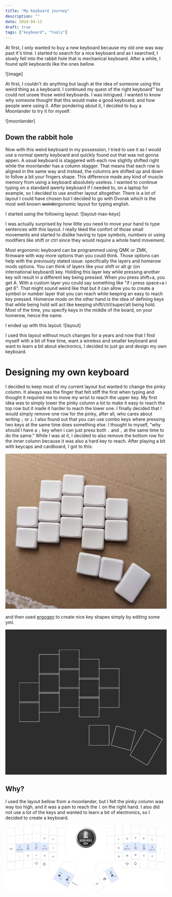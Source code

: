 ```yaml
---
title: "My keyboard journey"
description: ""
date: 2024-04-11
draft: true
tags: ["keyboard", "tools"]
---
```


At first, I only wanted to buy a new keyboard because my old one was way past it's time. I started to search for a nice keyboard and as I searched, I slowly fell into the rabbit hole that is mechanical keyboard. After a while, I found split keyboards like the ones bellow.

![image]

At first, I couldn't do anything but laugh at the idea of someone using this weird thing as a keyboard. I continued my quest of the right keyboard™ but could not unsee those weird keyboards. I was intrigued. I wanted to know why someone thought that this would make a good keyboard. and how people were using it. After pondering about it, I decided to buy a Moonlander to try it for myself.

![moonlander]

## Down the rabbit hole

Now with this weird keyboard in my possession, I tried to use it as I would use a normal qwerty keyboard and quickly found out that was not gonna appen.
A usual keyboard is staggered with each row slightly shifted right while the moonlander has a column stagger. That means that each row is aligned in the same way and instead, the columns are shifted up and down to follow a bit your fingers shape. 
This difference made any kind of muscle memory from using a keyboard absolutely useless. I wanted to continue typing on a standard qwerty keyboard if I needed to, on a laptop for example, so I decided to use another layout altogether. There is a lot of layout I could have chosen but I decided to go with Dvorak which is the most well known ~~weird~~ergonomic layout for typing english.

I started using the following layout:
![layout-max-keys]

I was actually surprised by how little you need to move your hand to type sentences with this layout. I really liked the confort of those small movements and started to dislike having to type symbols, numbers or using modifiers like shift or ctrl since they would require a whole hand movement.

Most ergonomic keyboard can be programmed using QMK or ZMK, firmware with way more options than you could think. Those options can help with the previously stated issue: specifically the layers and homerow mods options.
You can think of layers like your shift or alt gr (on international keyboard) key. Holding this layer key while pressing another key will result in a different key being pressed. When you press shift+a, you get A. With a custom layer you could say something like "if i press space+a i get 6". That might sound weird like that but it can allow you to create a symbol or number layer that you can reach while keeping an easy to reach key pressed.
Homerow mods on the other hand is the idea of defining keys that while being hold will act like keeping shift/ctrl/super/alt being hold. Most of the time, you specify keys in the middle of the board, on your homerow, hence the name.

I ended up with this layout:
![layout]

I used this layout without much changes for a years and now that I find myself with a bit of free time, want a wireless and smaller keyboard and want to learn a bit about electronics, I decided to just go and design my own keyboard.

# Designing my own keyboard

I decided to keep most of my current layout but wanted to change the pinky column. It always was the finger that felt stiff the first when typing and thought it required me to move my wrist to reach the upper key. My first idea was to simply lower the pinky column a lot to make it easy to reach the top row but it made it harder to reach the lower one. I finally decided that I would simply remove one row for the pinky, after all, who cares about writing `;` or `z`. 
I also found out that you can use combo keys where pressing two keys at the same time does something else. I thought to myself, "why should I have a `;` key when i can just press both `.` and `,` at the same time to do the same."
While I was at it, I decided to also remove the bottom row for the inner column because it was also a hard key to reach. After playing a bit with keycaps and cardboard, I got to this:

![Cardboard](./screens/first-cardboard.png)

and then used
[ergogen](https://github.com/ergogen/ergogen) to create nice key shapes simply by editing some yml.

![Ergogen outlines](./screens/ergogen-outlines.png)

## Why?

I used the layout bellow from a moonlander, but I felt the pinky column was way too high, and it was a pain to reach the `l` on the right hand.
I also did not use a lot of the keys and wanted to learn a bit of electronics, so I decided to create a keyboard.

![Moonlander layout](./screens/moonlander-layout.png)

<!-- vim: wrap -->
